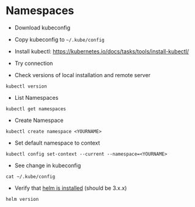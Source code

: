 # Namespaces

* Download kubeconfig
* Copy kubeconfig to `~/.kube/config`
* Install kubectl: https://kubernetes.io/docs/tasks/tools/install-kubectl/
* Try connection

* Check versions of local installation and remote server
  
```shell
kubectl version
```

* List Namespaces

```shell
kubectl get namespaces
```

* Create Namespace

```shell
kubectl create namespace <YOURNAME>
```

* Set default namespace to context

```shell
kubectl config set-context --current --namespace=<YOURNAME>
```

* See change in kubeconfig

```shell
cat ~/.kube/config
```

* Verify that [helm is installed](https://helm.sh/docs/intro/install/) (should be 3.x.x)

```shell
helm version
```
